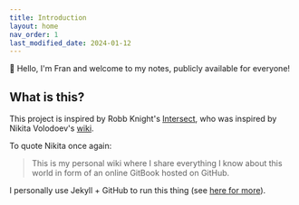 ```yaml
---
title: Introduction
layout: home
nav_order: 1
last_modified_date: 2024-01-12
---
```


👋 Hello, I'm Fran and welcome to my notes, publicly available for everyone!

## What is this?

This project is inspired by Robb Knight's [Intersect](https://intersect.rknight.me/), who was inspired by Nikita Volodoev's [wiki](https://wiki.nikitavoloboev.xyz/).

To quote Nikita once again:

> This is my personal wiki where I share everything I know about this world in form of an online GitBook hosted on GitHub.

I personally use Jekyll + GitHub to run this thing (see [here for more](/docs/meta)).